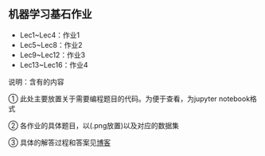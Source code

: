 ## 机器学习基石作业

- Lec1~Lec4：作业1
- Lec5~Lec8：作业2
- Lec9~Lec12：作业3
- Lec13~Lec16：作业4

说明：含有的内容

① 此处主要放置关于需要编程题目的代码。为便于查看，为jupyter notebook格式

② 各作业的具体题目，以(.png放置)以及对应的数据集

③ 具体的解答过程和答案见[博客](http://acecoooool.com/)

